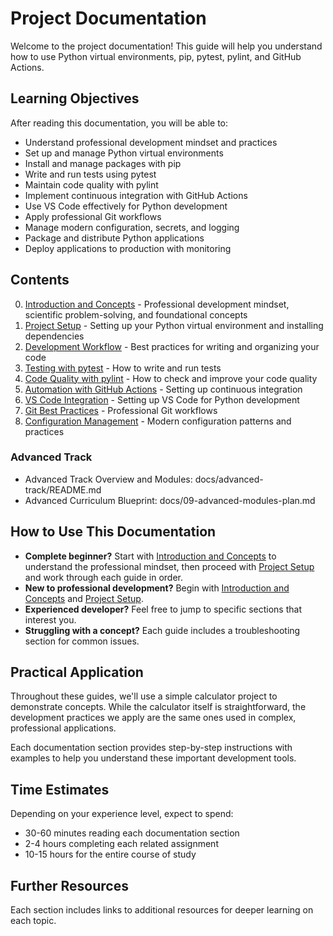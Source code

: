 # Project Documentation

Welcome to the project documentation! This guide will help you understand how to use Python virtual environments, pip, pytest, pylint, and GitHub Actions.

## Learning Objectives

After reading this documentation, you will be able to:
- Understand professional development mindset and practices
- Set up and manage Python virtual environments
- Install and manage packages with pip
- Write and run tests using pytest
- Maintain code quality with pylint
- Implement continuous integration with GitHub Actions
- Use VS Code effectively for Python development
- Apply professional Git workflows
- Manage modern configuration, secrets, and logging
- Package and distribute Python applications
- Deploy applications to production with monitoring

## Contents

0. [Introduction and Concepts](00-introduction-and-concepts.md) - Professional development mindset, scientific problem-solving, and foundational concepts
1. [Project Setup](01-project-setup.md) - Setting up your Python virtual environment and installing dependencies
2. [Development Workflow](02-development-workflow.md) - Best practices for writing and organizing your code
3. [Testing with pytest](03-testing.md) - How to write and run tests
4. [Code Quality with pylint](04-code-quality.md) - How to check and improve your code quality
5. [Automation with GitHub Actions](05-github-actions.md) - Setting up continuous integration
6. [VS Code Integration](06-vscode-setup.md) - Setting up VS Code for Python development
7. [Git Best Practices](07-git-best-practices.md) - Professional Git workflows
8. [Configuration Management](08-configuration-management.md) - Modern configuration patterns and practices

### Advanced Track
- Advanced Track Overview and Modules: docs/advanced-track/README.md
- Advanced Curriculum Blueprint: docs/09-advanced-modules-plan.md

## How to Use This Documentation

- **Complete beginner?** Start with [Introduction and Concepts](00-introduction-and-concepts.md) to understand the professional mindset, then proceed with [Project Setup](01-project-setup.md) and work through each guide in order.
- **New to professional development?** Begin with [Introduction and Concepts](00-introduction-and-concepts.md) and [Project Setup](01-project-setup.md).
- **Experienced developer?** Feel free to jump to specific sections that interest you.
- **Struggling with a concept?** Each guide includes a troubleshooting section for common issues.

## Practical Application

Throughout these guides, we'll use a simple calculator project to demonstrate concepts. While the calculator itself is straightforward, the development practices we apply are the same ones used in complex, professional applications.

Each documentation section provides step-by-step instructions with examples to help you understand these important development tools.

## Time Estimates

Depending on your experience level, expect to spend:
- 30-60 minutes reading each documentation section
- 2-4 hours completing each related assignment
- 10-15 hours for the entire course of study

## Further Resources

Each section includes links to additional resources for deeper learning on each topic.
